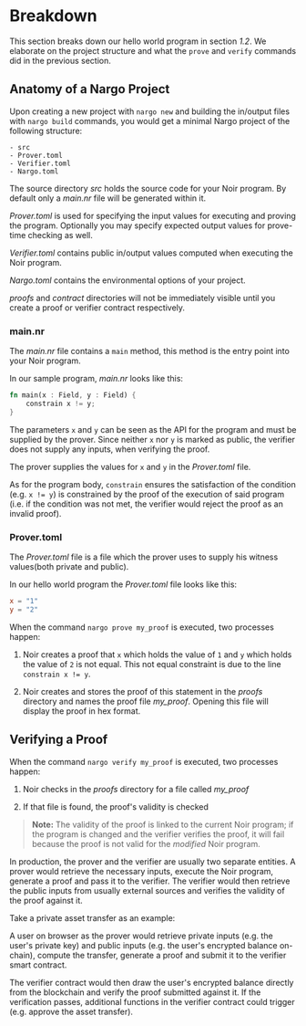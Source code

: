 # Breakdown

This section breaks down our hello world program in section _1.2_.
We elaborate on the project structure and what the `prove` and `verify` commands did in the previous section.

## Anatomy of a Nargo Project

Upon creating a new project with `nargo new` and building the in/output files with `nargo build` commands, you would get a minimal Nargo project of the following structure:

    - src
    - Prover.toml
    - Verifier.toml
    - Nargo.toml

The source directory _src_ holds the source code for your Noir program. By default only a _main.nr_ file will be generated within it.

_Prover.toml_ is used for specifying the input values for executing and proving the program. Optionally you may specify expected output values for prove-time checking as well.

_Verifier.toml_ contains public in/output values computed when executing the Noir program.

_Nargo.toml_ contains the environmental options of your project.

_proofs_ and _contract_ directories will not be immediately visible until you create a proof or verifier contract respectively.

### main.nr

The _main.nr_ file contains a `main` method, this method is the entry point into your Noir program.

In our sample program, _main.nr_ looks like this:

```rust
fn main(x : Field, y : Field) {
    constrain x != y;
}
```

The parameters `x` and `y` can be seen as the API for the program and must be supplied by the prover. Since neither `x` nor `y` is marked as public, the verifier does not supply any inputs, when verifying the proof.

The prover supplies the values for `x` and `y` in the _Prover.toml_ file.

As for the program body, `constrain` ensures the satisfaction of the condition (e.g. `x != y`) is constrained by the proof of the execution of said program (i.e. if the condition was not met, the verifier would reject the proof as an invalid proof).

### Prover.toml

The _Prover.toml_ file is a file which the prover uses to supply his witness values(both private and public).

In our hello world program the _Prover.toml_ file looks like this:

```toml
x = "1"
y = "2"
```

When the command `nargo prove my_proof` is executed, two processes happen:

1. Noir creates a proof that `x` which holds the value of `1` and `y` which holds the value of `2` is not equal. This not equal constraint is due to the line `constrain x != y`.

2. Noir creates and stores the proof of this statement in the _proofs_ directory and names the proof file _my_proof_. Opening this file will display the proof in hex format.

## Verifying a Proof

When the command `nargo verify my_proof` is executed, two processes happen:

1. Noir checks in the _proofs_ directory for a file called _my_proof_

2. If that file is found, the proof's validity is checked

> **Note:** The validity of the proof is linked to the current Noir program; if the program is changed and the verifier verifies the proof, it will fail because the proof is not valid for the _modified_ Noir program.

In production, the prover and the verifier are usually two separate entities. A prover would retrieve the necessary inputs, execute the Noir program, generate a proof and pass it to the verifier. The verifier would then retrieve the public inputs from usually external sources and verifies the validity of the proof against it.

Take a private asset transfer as an example:

A user on browser as the prover would retrieve private inputs (e.g. the user's private key) and public inputs (e.g. the user's encrypted balance on-chain), compute the transfer, generate a proof and submit it to the verifier smart contract.

The verifier contract would then draw the user's encrypted balance directly from the blockchain and verify the proof submitted against it. If the verification passes, additional functions in the verifier contract could trigger (e.g. approve the asset transfer).
